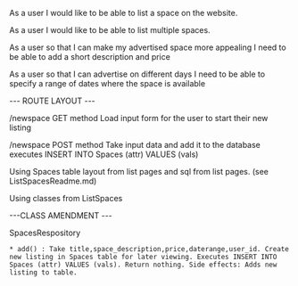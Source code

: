 As a user I would like to be able to list a space on the website.

As a user I would like to be able to list multiple spaces.

As a user
so that I can make my advertised space more appealing
I need to be able to add a short description and price

As a user
so that I can advertise on different days
I need to be able to specify a range of dates where the space is available

--- ROUTE LAYOUT ---

/newspace GET method
Load input form for the user to start their new listing

/newspace POST method
Take input data and add it to the database
executes INSERT INTO Spaces (attr) VALUES (vals)

Using Spaces table layout from list pages and sql from list pages. (see ListSpacesReadme.md)

Using classes from ListSpaces

---CLASS AMENDMENT ---

SpacesRespository

    * add() : Take title,space_description,price,daterange,user_id. Create new listing in Spaces table for later viewing. Executes INSERT INTO Spaces (attr) VALUES (vals). Return nothing. Side effects: Adds new listing to table.